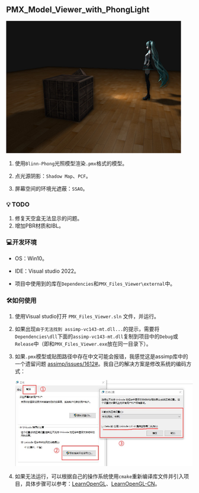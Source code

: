 ## PMX_Model_Viewer_with_PhongLight

<img src="./images/Figure1.jpg" alt="Figure2" style="zoom:60%;" />

1. 使用`Blinn-Phong`光照模型渲染`.pmx`格式的模型。

2. 点光源阴影：`Shadow Map`、`PCF`。
3. 屏幕空间的环境光遮蔽：`SSAO`。

### :bulb: TODO

1. 修复天空盒无法显示的问题。
2. 增加PBR材质和IBL。

### :computer:开发环境

- OS：Win10。

- IDE：Visual studio 2022。
- 项目中使用到的库在`Dependencies`和`PMX_Files_Viewer\external`中。

### :hammer_and_wrench:如何使用

1. 使用Visual studio打开 `PMX_Files_Viewer.sln` 文件，并运行。

3. 如果出现`由于无法找到 assimp-vc143-mt.dll...`的提示，需要将`Dependencies\dll`下面的`assimp-vc143-mt.dll`复制到项目中的`Debug`或`Release`中（即和`PMX_Files_Viewer.exe`放在同一目录下）。

4. 如果`.pmx`模型或贴图路径中存在中文可能会报错，我感觉这是assimp库中的一个遗留问题 [assimp/issues/1612#](https://github.com/assimp/assimp/issues/1612#)。我自己的解决方案是修改系统的编码方式：

   ![Figure3](./images/Figure3.jpg)

5. 如果无法运行，可以根据自己的操作系统使用`cmake`重新编译库文件并引入项目，具体步骤可以参考：[LearnOpenGL](https://learnopengl.com/Getting-started/Creating-a-window)、[LearnOpenGL-CN](https://learnopengl-cn.github.io/01%20Getting%20started/02%20Creating%20a%20window/)。
